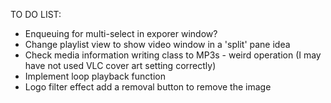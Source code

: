 TO DO LIST:

- Enqueuing for multi-select in exporer window?
- Change playlist view to show video window in a 'split' pane idea
- Check media information writing class to MP3s - weird operation (I may have not used VLC cover art setting correctly)
- Implement loop playback function
- Logo filter effect add a removal button to remove the image